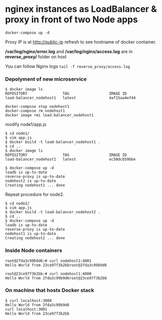 # nginex instances as LoadBalancer & proxy in front of two Node apps

`docker-compose up -d`

Proxy IP is at <http://public-ip> refresh to see hostname of docker container.

**/var/log/nginx/error.log** and **/var/log/nginx/access.log** are in **reverse_proxy/** folder on host

You can follow Nginx logs `tail -f reverse_proxy/access.log`

### Depolyment of new microservice

```shell
$ docker image ls
REPOSITORY                TAG                  IMAGE ID      
load-balancer_nodehost1   latest               4af15aa4ef44   

docker-compose stop nodehost1
docker-compose rm nodehost1
docker image rmi load-balancer_nodehost1 
```

modify node1/app.js

```shell
$ cd node1/
$ vim app.js
$ docker build -t load-balancer_nodehost1 .
$ cd ..
$ docker image ls
REPOSITORY                TAG                  IMAGE ID    
load-balancer_nodehost1   latest               ec50dcb59bbe

$ docker-compose up -d
loadb is up-to-date
reverse-proxy is up-to-date
nodehost2 is up-to-date
Creating nodehost1 ... done
```

Repeat procedure for node2.

```shell
$ cd node2/
$ vim app.js
$ docker build -t load-balancer_nodehost2 .
$ cd ..
$ docker-compose up -d
loadb is up-to-date
reverse-proxy is up-to-date
nodehost1 is up-to-date
Creating nodehost2 ... done
```

### Inside Node containers

```shell
root@2fda3c99b9d6:# curl nodehost2:4001
Hello World from 23ce97f3b2bbroot@2fda3c99b9d6

root@23ce97f3b2bb:# curl nodehost1:4000
Hello World from 2fda3c99b9d6root@23ce97f3b2bb
```

### On machine that hosts Docker stack

```shell
$ curl localhost:3000
Hello World from 2fda3c99b9d6 
curl localhost:3001
Hello World from 23ce97f3b2bb
```
